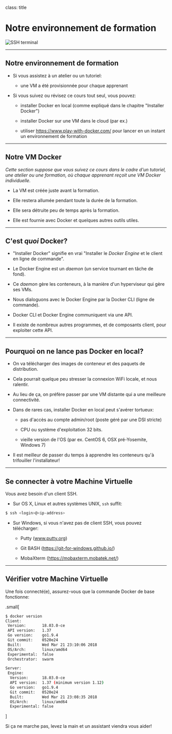 
class: title

# Notre environnement de formation

![SSH terminal](images/title-our-training-environment.jpg)

---

## Notre environnement de formation

- Si vous assistez à un atelier ou un tutoriel:

  - une VM a été provisionnée pour chaque apprenant

- Si vous suivez ou révisez ce cours tout seul, vous pouvez:

  - installer Docker en local (comme expliqué dans le chapitre "Installer Docker")

  - installer Docker sur une VM dans le cloud (par ex.)

  - utiliser https://www.play-with-docker.com/ pour lancer en un instant un environnement de formation

---

## Notre VM Docker

*Cette section suppose que vous suivez ce cours dans le cadre d'un
tutoriel, une atelier ou une formation, où chaque apprenant reçoit
une VM Docker individuelle.*

- La VM est créée juste avant la formation.

- Elle restera allumée pendant toute la durée de la formation.

- Elle sera détruite peu de temps après la formation.

- Elle est fournie avec Docker et quelques autres outils utiles.

---

## C'est *quoi* Docker?


- "Installer Docker" signifie en vrai "Installer le *Docker Engine* et le client en ligne de commande".

- Le Docker Engine est un *daemon* (un service tournant en tâche de fond).

- Ce *daemon* gère les conteneurs, à la manière d'un hyperviseur qui gère ses VMs.

- Nous dialoguons avec le Docker Engine par la Docker CLI (ligne de commande).

- Docker CLI et Docker Engine communiquent via une API.

- Il existe de nombreux autres programmes, et de composants client, pour exploiter cette API.

---

## Pourquoi on ne lance pas Docker en local?

- On va télécharger des images de conteneur et des paquets de distribution.

- Cela pourrait quelque peu stresser la connexion WiFi locale, et nous ralentir.

- Au lieu de ça, on préfère passer par une VM distante qui a une meilleure connectivité.

- Dans de rares cas, installer Docker en local peut s'avérer tortueux:

  - pas d'accès au compte admin/root (poste géré par une DSI stricte)

  - CPU ou système d'exploitation 32 bits.

  - vieille version de l'OS (par ex. CentOS 6, OSX pré-Yosemite, Windows 7)

- Il est meilleur de passer du temps à apprendre les conteneurs qu'à trifouiller l'installateur!

---

## Se connecter à votre Machine Virtuelle

Vous avez besoin d'un client SSH.

 * Sur OS X, Linux et autres systèmes UNIX, `ssh` suffit:

```bash
$ ssh <login>@<ip-address>
```

* Sur Windows, si vous n'avez pas de client SSH, vous pouvez télécharger:

  * Putty (www.putty.org)

  * Git BASH (https://git-for-windows.github.io/)

  * MobaXterm (https://mobaxterm.mobatek.net/)

---

## Vérifier votre Machine Virtuelle

Une fois connecté(e), assurez-vous que la commande Docker de base fonctionne:

.small[
```bash
$ docker version
Client:
 Version:       18.03.0-ce
 API version:   1.37
 Go version:    go1.9.4
 Git commit:    0520e24
 Built:         Wed Mar 21 23:10:06 2018
 OS/Arch:       linux/amd64
 Experimental:  false
 Orchestrator:  swarm

Server:
 Engine:
  Version:      18.03.0-ce
  API version:  1.37 (minimum version 1.12)
  Go version:   go1.9.4
  Git commit:   0520e24
  Built:        Wed Mar 21 23:08:35 2018
  OS/Arch:      linux/amd64
  Experimental: false
```
]

Si ça ne marche pas, levez la main et un assistant viendra vous aider!
